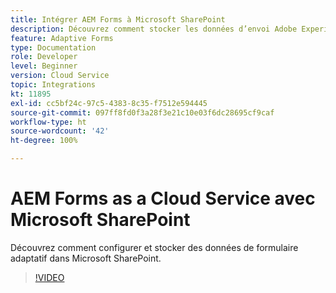 ```yaml
---
title: Intégrer AEM Forms à Microsoft SharePoint
description: Découvrez comment stocker les données d’envoi Adobe Experience Manager Forms as a Cloud Service dans Microsoft SharePoint.
feature: Adaptive Forms
type: Documentation
role: Developer
level: Beginner
version: Cloud Service
topic: Integrations
kt: 11895
exl-id: cc5bf24c-97c5-4383-8c35-f7512e594445
source-git-commit: 097ff8fd0f3a28f3e21c10e03f6dc28695cf9caf
workflow-type: ht
source-wordcount: '42'
ht-degree: 100%

---
```


# AEM Forms as a Cloud Service avec Microsoft SharePoint

Découvrez comment configurer et stocker des données de formulaire adaptatif dans Microsoft SharePoint.

>[!VIDEO](https://video.tv.adobe.com/v/3415793/?quality=12&learn=on)
